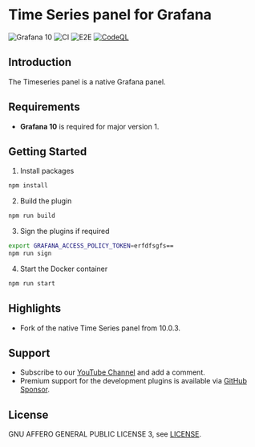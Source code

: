 # Time Series panel for Grafana

![Grafana 10](https://img.shields.io/badge/Grafana-10.0-orange)
![CI](https://github.com/volkovlabs/volkovlabs-timeseries-panel/workflows/CI/badge.svg)
![E2E](https://github.com/volkovlabs/volkovlabs-timeseries-panel/workflows/E2E/badge.svg)
[![CodeQL](https://github.com/VolkovLabs/volkovlabs-timeseries-panel/actions/workflows/codeql-analysis.yml/badge.svg)](https://github.com/VolkovLabs/volkovlabs-timeseries-panel/actions/workflows/codeql-analysis.yml)

## Introduction

The Timeseries panel is a native Grafana panel.

## Requirements

- **Grafana 10** is required for major version 1.

## Getting Started

1. Install packages

```bash
npm install
```

2. Build the plugin

```bash
npm run build
```

3. Sign the plugins if required

```bash
export GRAFANA_ACCESS_POLICY_TOKEN=erfdfsgfs==
npm run sign
```

4. Start the Docker container

```bash
npm run start
```

## Highlights

- Fork of the native Time Series panel from 10.0.3.

## Support

- Subscribe to our [YouTube Channel](https://www.youtube.com/@volkovlabs) and add a comment.
- Premium support for the development plugins is available via [GitHub Sponsor](https://github.com/sponsors/VolkovLabs).

## License

GNU AFFERO GENERAL PUBLIC LICENSE 3, see [LICENSE](https://github.com/volkovlabs/volkovlabs-timeseries-panel/blob/main/LICENSE).
